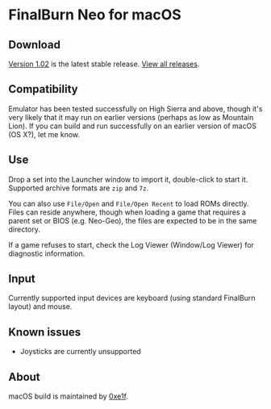 # FinalBurn Neo for macOS

## Download
[Version 1.02](https://github.com/fbn-mac/FBNeo/releases/tag/macos-v1.02) is the
latest stable release. [View all releases](https://github.com/fbn-mac/FBNeo/releases).

## Compatibility
Emulator has been tested successfully on High Sierra and above, though it's very
likely that it may run on earlier versions (perhaps as low as Mountain Lion). If you
can build and run successfully on an earlier version of macOS (OS X?), let me know.

## Use
Drop a set into the Launcher window to import it, double-click to start it.
Supported archive formats are  `zip` and `7z`.

You can also use `File/Open` and `File/Open Recent` to load ROMs directly.
Files can reside anywhere, though when loading a game that requires a parent set
or BIOS (e.g. Neo-Geo), the files are expected to be in the same directory.

If a game refuses to start, check the Log Viewer (Window/Log Viewer)
for diagnostic information.

## Input
Currently supported input devices are keyboard (using standard FinalBurn layout)
and mouse.

## Known issues
* Joysticks are currently unsupported

## About
macOS build is maintained by [0xe1f](https://github.com/0xe1f).
